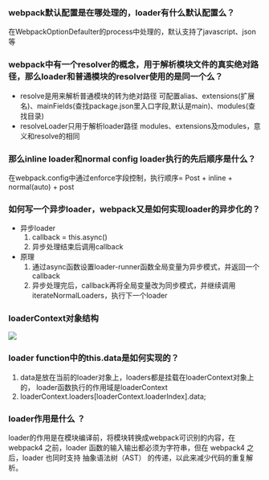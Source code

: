 ### webpack默认配置是在哪处理的，loader有什么默认配置么？
在WebpackOptionDefaulter的process中处理的，默认支持了javascript、json等
### webpack中有一个resolver的概念，用于解析模块文件的真实绝对路径，那么loader和普通模块的resolver使用的是同一个么？
* resolve是用来解析普通模块的转为绝对路径
可配置alias、extensions(扩展名)、mainFields(查找package.json里入口字段,默认是main)、modules(查找目录)
* resolveLoader只用于解析loader路径
modules、extensions及modules，意义和resolve的相同

### 那么inline loader和normal config loader执行的先后顺序是什么？
在webpack.config中通过enforce字段控制，执行顺序= Post + inline + normal(auto) + post

### 如何写一个异步loader，webpack又是如何实现loader的异步化的？
* 异步loader
  1. callback = this.async()
  2. 异步处理结束后调用callback
* 原理
  1. 通过async函数设置loader-runner函数全局变量为异步模式，并返回一个callback
  2. 异步处理完后，callback再将全局变量改为同步模式，并继续调用iterateNormalLoaders，执行下一个loader
### loaderContext对象结构
![](https://s1.ax1x.com/2020/06/01/t8V1aQ.png)
### loader function中的this.data是如何实现的？
1. data是放在当前的loader对象上，loaders都是挂载在loaderContext对象上的， loader函数执行的作用域是loaderContext
2. loaderContext.loaders[loaderContext.loaderIndex].data;


### loader作用是什么 ？
loader的作用是在模块编译前，将模块转换成webpack可识别的内容，在 webpack4 之前，loader 函数的输入输出都必须为字符串，但在 webpack4 之后，loader 也同时支持 抽象语法树（AST） 的传递，以此来减少代码的重复解析。
